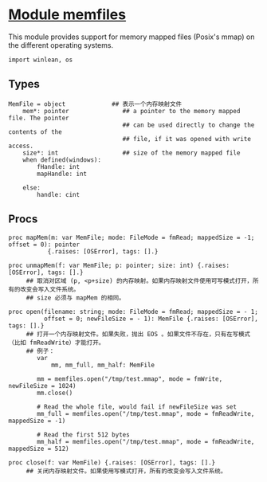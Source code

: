 [Module memfiles](http://nim-lang.org/docs/memfiles.html)                                                
=====================

This module provides support for memory mapped files (Posix's mmap) on the different operating systems.

```
import winlean, os 
```


Types
--------

```
MemFile = object             ## 表示一个内存映射文件
    mem*: pointer               ## a pointer to the memory mapped file. The pointer
                                ## can be used directly to change the contents of the
                                ## file, if it was opened with write access.
    size*: int                  ## size of the memory mapped file
    when defined(windows): 
        fHandle: int
        mapHandle: int

    else: 
        handle: cint
```

Procs
--------

```
proc mapMem(m: var MemFile; mode: FileMode = fmRead; mappedSize = -1; offset = 0): pointer 
           {.raises: [OSError], tags: [].}

proc unmapMem(f: var MemFile; p: pointer; size: int) {.raises: [OSError], tags: [].}
     ## 取消对区域 (p, <p+size) 的内存映射。如果内存映射文件使用可写模式打开，所有的改变会写入文件系统。
     ## size 必须与 mapMem 的相同。

proc open(filename: string; mode: FileMode = fmRead; mappedSize = - 1; 
          offset = 0; newFileSize = - 1): MemFile {.raises: [OSError], tags: [].}
     ## 打开一个内存映射文件。如果失败，抛出 EOS 。如果文件不存在，只有在写模式（比如 fmReadWrite）才能打开。
     ## 例子：
        var 
            mm, mm_full, mm_half: MemFile

        mm = memfiles.open("/tmp/test.mmap", mode = fmWrite, newFileSize = 1024) 
        mm.close()

        # Read the whole file, would fail if newFileSize was set
        mm_full = memfiles.open("/tmp/test.mmap", mode = fmReadWrite, mappedSize = -1)

        # Read the first 512 bytes
        mm_half = memfiles.open("/tmp/test.mmap", mode = fmReadWrite, mappedSize = 512)

proc close(f: var MemFile) {.raises: [OSError], tags: [].}
     ## 关闭内存映射文件。如果使用写模式打开，所有的改变会写入文件系统。
```